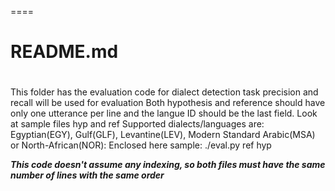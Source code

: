 ====
## 
# README.md
#
This folder has the evaluation code for dialect detection task
precision and recall will be used for evaluation 
Both hypothesis and reference should have only one utterance per line and the langue ID should be the last field. Look at sample files hyp and ref
Supported dialects/languages are: Egyptian(EGY), Gulf(GLF), Levantine(LEV), Modern Standard Arabic(MSA) or North-African(NOR):
Enclosed here sample: ./eval.py ref hyp

***This code doesn't assume any indexing, so both files must have the same number of lines with the same order***

